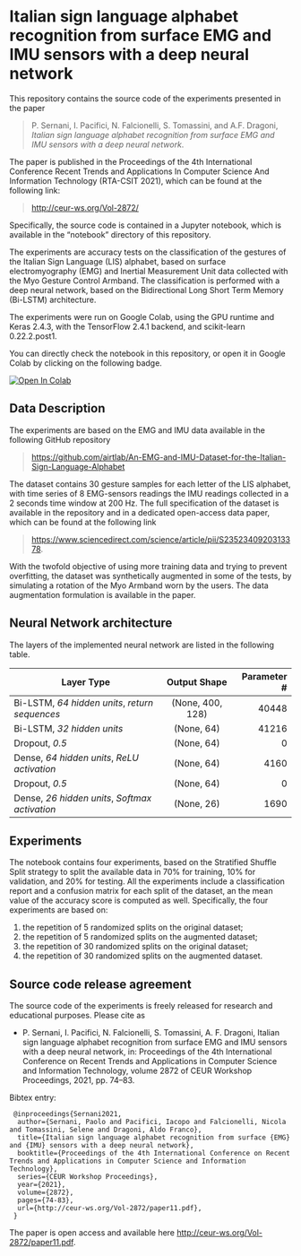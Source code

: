# Italian sign language alphabet recognition from surface EMG and IMU sensors with a deep neural network

This repository contains the source code of the experiments presented in the paper

>P. Sernani, I. Pacifici, N. Falcionelli, S. Tomassini, and A.F. Dragoni, *Italian sign language alphabet recognition from surface EMG and IMU sensors with a deep neural network*.

The paper is published in the Proceedings of the 4th International Conference Recent Trends and Applications In Computer Science And Information Technology (RTA-CSIT 2021), which can be found at the following link:

><http://ceur-ws.org/Vol-2872/>

Specifically, the source code is contained in a Jupyter notebook, which is available in the “notebook” directory of this repository.

The experiments are accuracy tests on the classification of the gestures of the Italian Sign Language (LIS) alphabet, based on surface electromyography (EMG) and Inertial Measurement Unit data collected with the Myo Gesture Control Armband. The classification is performed with a deep neural network, based on the Bidirectional Long Short Term Memory (Bi-LSTM) architecture.

The experiments were run on Google Colab, using the GPU runtime and Keras 2.4.3, with the TensorFlow 2.4.1 backend, and scikit-learn 0.22.2.post1.

You can directly check the notebook in this repository, or open it in Google Colab by clicking on the following badge.

[![Open In Colab](https://colab.research.google.com/assets/colab-badge.svg)](https://colab.research.google.com/github/airtlab/italian-sign-language-recognition/blob/master/notebook/Italian_Sign_Language_Recognition_with_EMG_and_IMU_data.ipynb)

## Data Description

The experiments are based on the EMG and IMU data available in the following GitHub repository

><https://github.com/airtlab/An-EMG-and-IMU-Dataset-for-the-Italian-Sign-Language-Alphabet>

The dataset contains 30 gesture samples for each letter of the LIS alphabet, with time series of 8 EMG-sensors readings the IMU readings collected in a 2 seconds time window at 200 Hz. The full specification of the dataset is available in the repository and in a dedicated open-access data paper, which can be found at the following link

><https://www.sciencedirect.com/science/article/pii/S2352340920313378>.

With the twofold objective of using more training data and trying to prevent overfitting, the dataset was synthetically augmented in some of the tests, by simulating a rotation of the Myo Armband worn by the users. The data augmentation formulation is available in the paper.

## Neural Network architecture

The layers of the implemented neural network are listed in the following table.

| Layer Type                                     | Output Shape     | Parameter # |
|------------------------------------------------|:----------------:|------------:|
| Bi-LSTM, *64 hidden units*, *return sequences* | (None, 400, 128) |       40448 |
| Bi-LSTM, *32 hidden units*                     | (None, 64)       |       41216 |
| Dropout, *0.5*                                 | (None, 64)       |           0 |
| Dense, *64 hidden units*, *ReLU activation*    | (None, 64)       |        4160 |
| Dropout, *0.5*                                 | (None, 64)       |           0 |
| Dense, *26 hidden units*, *Softmax activation* | (None, 26)       |        1690 |

## Experiments

The notebook contains four experiments, based on the Stratified Shuffle Split strategy to split the available data in 70% for training, 10% for validation, and 20% for testing. All the experiments include a classification report and a confusion matrix for each split of the dataset, an the mean value of the accuracy score is computed as well. Specifically, the four experiments are based on:
1. the repetition of 5 randomized splits on the original dataset;
2. the repetition of 5 randomized splits on the augmented dataset;
3. the repetition of 30 randomized splits on the original dataset;
4. the repetition of 30 randomized splits on the augmented dataset.

## Source code release agreement

The source code of the experiments is freely released for research and educational purposes. Please cite as
- P. Sernani, I. Pacifici, N. Falcionelli, S. Tomassini, A. F. Dragoni, Italian sign language alphabet recognition from surface EMG and IMU sensors with a deep neural network, in: Proceedings of the 4th International Conference on Recent Trends and Applications in Computer Science and Information Technology, volume 2872 of CEUR Workshop Proceedings, 2021, pp. 74–83.
	 
Bibtex entry:

	 @inproceedings{Sernani2021,
	  author={Sernani, Paolo and Pacifici, Iacopo and Falcionelli, Nicola and Tomassini, Selene and Dragoni, Aldo Franco},
	  title={Italian sign language alphabet recognition from surface {EMG} and {IMU} sensors with a deep neural network},
	  booktitle={Proceedings of the 4th International Conference on Recent Trends and Applications in Computer Science and Information Technology},
	  series={CEUR Workshop Proceedings},
	  year={2021},
	  volume={2872},
	  pages={74-83},
	  url={http://ceur-ws.org/Vol-2872/paper11.pdf},
	 }

The paper is open access and available here <http://ceur-ws.org/Vol-2872/paper11.pdf>.

